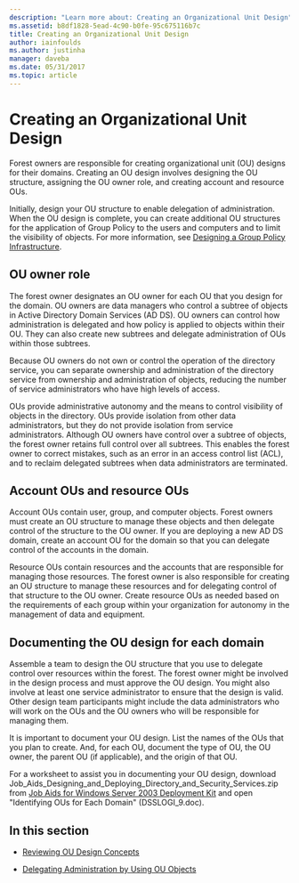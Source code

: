 ```yaml
---
description: "Learn more about: Creating an Organizational Unit Design"
ms.assetid: b8df1828-5ead-4c90-b0fe-95c675116b7c
title: Creating an Organizational Unit Design
author: iainfoulds
ms.author: justinha
manager: daveba
ms.date: 05/31/2017
ms.topic: article
---
```


# Creating an Organizational Unit Design

>

Forest owners are responsible for creating organizational unit (OU) designs for their domains. Creating an OU design involves designing the OU structure, assigning the OU owner role, and creating account and resource OUs.

Initially, design your OU structure to enable delegation of administration. When the OU design is complete, you can create additional OU structures for the application of Group Policy to the users and computers and to limit the visibility of objects. For more information, see [Designing a Group Policy Infrastructure](/previous-versions/windows/it-pro/windows-server-2003/cc786524(v=ws.10)).

## OU owner role
The forest owner designates an OU owner for each OU that you design for the domain. OU owners are data managers who control a subtree of objects in Active Directory Domain Services (AD DS). OU owners can control how administration is delegated and how policy is applied to objects within their OU. They can also create new subtrees and delegate administration of OUs within those subtrees.

Because OU owners do not own or control the operation of the directory service, you can separate ownership and administration of the directory service from ownership and administration of objects, reducing the number of service administrators who have high levels of access.

OUs provide administrative autonomy and the means to control visibility of objects in the directory. OUs provide isolation from other data administrators, but they do not provide isolation from service administrators. Although OU owners have control over a subtree of objects, the forest owner retains full control over all subtrees. This enables the forest owner to correct mistakes, such as an error in an access control list (ACL), and to reclaim delegated subtrees when data administrators are terminated.

## Account OUs and resource OUs
Account OUs contain user, group, and computer objects. Forest owners must create an OU structure to manage these objects and then delegate control of the structure to the OU owner. If you are deploying a new AD DS domain, create an account OU for the domain so that you can delegate control of the accounts in the domain.

Resource OUs contain resources and the accounts that are responsible for managing those resources. The forest owner is also responsible for creating an OU structure to manage these resources and for delegating control of that structure to the OU owner. Create resource OUs as needed based on the requirements of each group within your organization for autonomy in the management of data and equipment.

## Documenting the OU design for each domain
Assemble a team to design the OU structure that you use to delegate control over resources within the forest. The forest owner might be involved in the design process and must approve the OU design. You might also involve at least one service administrator to ensure that the design is valid. Other design team participants might include the data administrators who will work on the OUs and the OU owners who will be responsible for managing them.

It is important to document your OU design. List the names of the OUs that you plan to create. And, for each OU, document the type of OU, the OU owner, the parent OU (if applicable), and the origin of that OU.

For a worksheet to assist you in documenting your OU design, download Job_Aids_Designing_and_Deploying_Directory_and_Security_Services.zip from [Job Aids for Windows Server 2003 Deployment Kit](https://microsoft.com/download/details.aspx?id=9608) and open "Identifying OUs for Each Domain" (DSSLOGI_9.doc).

## In this section

- [Reviewing OU Design Concepts](../../ad-ds/plan/Reviewing-OU-Design-Concepts.md)

- [Delegating Administration by Using OU Objects](../../ad-ds/plan/Delegating-Administration-by-Using-OU-Objects.md)
